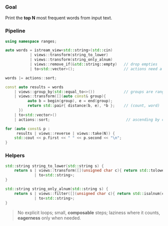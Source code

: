 ### Goal
Print the **top N** most frequent words from input text.

### Pipeline
```cpp
using namespace ranges;

auto words = istream_view<std::string>(std::cin)
           | views::transform(string_to_lower)
           | views::transform(string_only_alnum)
           | views::remove_if(&std::string::empty)   // drop empties
           | to<std::vector>();                      // actions need a container

words |= actions::sort;

const auto results = words
    | views::group_by(std::equal_to<>())             // groups are ranges
    | views::transform([](auto const& group){
          auto b = begin(group), e = end(group);
          return std::pair{ distance(b, e), *b };    // (count, word)
      })
    | to<std::vector>()
    | actions::sort;                                  // ascending by count

for (auto const& p :
     results | views::reverse | views::take(N)) {
    std::cout << p.first << " " << p.second << "\n";
}
```

### Helpers
```cpp
std::string string_to_lower(std::string s) {
    return s | views::transform([](unsigned char c){ return std::tolower(c); })
             | to<std::string>;
}

std::string string_only_alnum(std::string s) {
    return s | views::filter([](unsigned char c){ return std::isalnum(c); })
             | to<std::string>;
}
```

> No explicit loops; small, **composable** steps; laziness where it counts, **eagerness** only when needed.
